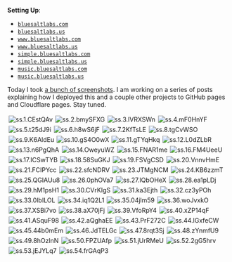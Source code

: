 

**Setting Up**:

- [`bluesaltlabs.com`](https://bluesaltlabs.com)
- [`bluesaltlabs.us`](https://bluesaltlabs.us)
- [`www.bluesaltlabs.com`](https://www.bluesaltlabs.com)
- [`www.bluesaltlabs.us`](https://www.bluesaltlabs.us)
- [`simple.bluesaltlabs.com`](https://simple.bluesaltlabs.com)
- [`simple.bluesaltlabs.us`](https://simple.bluesaltlabs.us)
- [`music.bluesaltlabs.com`](https://music.bluesaltlabs.com)
- [`music.bluesaltlabs.us`](https://music.bluesaltlabs.us)

<!--
  https://superuser.com/a/1238557/609991
  s =   90×  90 = Small Square
  b =  160× 160 = Big Square
  t =  160× 160 = Small Thumbnail
  m =  320× 320 = Medium Thumbnail
  l =  640× 640 = Large Thumbnail
  h = 1024×1024 = Huge Thumbnail
-->

Today I took [a bunch of screenshots](https://imgur.com/a/github-pages-setup-bXQxuqi). I am working on a series of posts explaining how
I deployed this and a couple other projects to GitHub pages and Cloudflare pages. Stay tuned.

<div style="display:flex;flex-wrap:wrap;">
  <img style="padding:3px;" src="https://i.imgur.com/CEstQAvs.png" alt="ss.1.CEstQAv" />
  <img style="padding:3px;" src="https://i.imgur.com/bmySFXGs.png" alt="ss.2.bmySFXG" />
  <img style="padding:3px;" src="https://i.imgur.com/lVRXSWns.png" alt="ss.3.lVRXSWn" />
  <img style="padding:3px;" src="https://i.imgur.com/mF0HnYFs.png" alt="ss.4.mF0HnYF" />
  <img style="padding:3px;" src="https://i.imgur.com/t25dJ9is.png" alt="ss.5.t25dJ9i" />
  <img style="padding:3px;" src="https://i.imgur.com/h8wS6jFs.png" alt="ss.6.h8wS6jF" />
  <img style="padding:3px;" src="https://i.imgur.com/2KfTsLEs.png" alt="ss.7.2KfTsLE" />
  <img style="padding:3px;" src="https://i.imgur.com/tgCvWSOs.png" alt="ss.8.tgCvWSO" />
  <img style="padding:3px;" src="https://i.imgur.com/K6AldEus.png" alt="ss.9.K6AldEu" />
  <img style="padding:3px;" src="https://i.imgur.com/gS4O0wXs.png" alt="ss.10.gS4O0wX" />
  <img style="padding:3px;" src="https://i.imgur.com/gTYqHkqs.png" alt="ss.11.gTYqHkq" />
  <img style="padding:3px;" src="https://i.imgur.com/L0dZLbRs.png" alt="ss.12.L0dZLbR" />
  <img style="padding:3px;" src="https://i.imgur.com/n6PgQhAs.png" alt="ss.13.n6PgQhA" />
  <img style="padding:3px;" src="https://i.imgur.com/OweyuWZs.png" alt="ss.14.OweyuWZ" />
  <img style="padding:3px;" src="https://i.imgur.com/FNAR1mes.png" alt="ss.15.FNAR1me" />
  <img style="padding:3px;" src="https://i.imgur.com/FM4UeeUs.png" alt="ss.16.FM4UeeU" />
  <img style="padding:3px;" src="https://i.imgur.com/ICSwTYBs.png" alt="ss.17.ICSwTYB" />
  <img style="padding:3px;" src="https://i.imgur.com/58SuGKJs.png" alt="ss.18.58SuGKJ" />
  <img style="padding:3px;" src="https://i.imgur.com/FSVgCSDs.png" alt="ss.19.FSVgCSD" />
  <img style="padding:3px;" src="https://i.imgur.com/VnnvHmEs.png" alt="ss.20.VnnvHmE" />
  <img style="padding:3px;" src="https://i.imgur.com/FCIPYccs.png" alt="ss.21.FCIPYcc" />
  <img style="padding:3px;" src="https://i.imgur.com/sfcNDRVs.png" alt="ss.22.sfcNDRV" />
  <img style="padding:3px;" src="https://i.imgur.com/JTMgNCMs.png" alt="ss.23.JTMgNCM" />
  <img style="padding:3px;" src="https://i.imgur.com/KB6zzmTs.png" alt="ss.24.KB6zzmT" />
  <img style="padding:3px;" src="https://i.imgur.com/QGIAUu8s.png" alt="ss.25.QGIAUu8" />
  <img style="padding:3px;" src="https://i.imgur.com/0phOVa7s.png" alt="ss.26.0phOVa7" />
  <img style="padding:3px;" src="https://i.imgur.com/lQbOHeXs.png" alt="ss.27.lQbOHeX" />
  <img style="padding:3px;" src="https://i.imgur.com/ea1pLDjs.png" alt="ss.28.ea1pLDj" />
  <img style="padding:3px;" src="https://i.imgur.com/hM1psH1s.png" alt="ss.29.hM1psH1" />
  <img style="padding:3px;" src="https://i.imgur.com/CVrKIgSs.png" alt="ss.30.CVrKIgS" />
  <img style="padding:3px;" src="https://i.imgur.com/ka3Ejths.png" alt="ss.31.ka3Ejth" />
  <img style="padding:3px;" src="https://i.imgur.com/cz3yPOhs.png" alt="ss.32.cz3yPOh" />
  <img style="padding:3px;" src="https://i.imgur.com/0lbILOLs.png" alt="ss.33.0lbILOL" />
  <img style="padding:3px;" src="https://i.imgur.com/iq1Q2L1s.png" alt="ss.34.iq1Q2L1" />
  <img style="padding:3px;" src="https://i.imgur.com/04jlm59s.png" alt="ss.35.04jlm59" />
  <img style="padding:3px;" src="https://i.imgur.com/woJvxkOs.png" alt="ss.36.woJvxkO" />
  <img style="padding:3px;" src="https://i.imgur.com/XSBi7vos.png" alt="ss.37.XSBi7vo" />
  <img style="padding:3px;" src="https://i.imgur.com/aX70jFjs.png" alt="ss.38.aX70jFj" />
  <img style="padding:3px;" src="https://i.imgur.com/VfoRpY4s.png" alt="ss.39.VfoRpY4" />
  <img style="padding:3px;" src="https://i.imgur.com/xZP14qFs.png" alt="ss.40.xZP14qF" />
  <img style="padding:3px;" src="https://i.imgur.com/ASquF98s.png" alt="ss.41.ASquF98" />
  <img style="padding:3px;" src="https://i.imgur.com/aQghaEEs.png" alt="ss.42.aQghaEE" />
  <img style="padding:3px;" src="https://i.imgur.com/PrF272Cs.png" alt="ss.43.PrF272C" />
  <img style="padding:3px;" src="https://i.imgur.com/lGxfeCWs.png" alt="ss.44.lGxfeCW" />
  <img style="padding:3px;" src="https://i.imgur.com/44b0mEms.png" alt="ss.45.44b0mEm" />
  <img style="padding:3px;" src="https://i.imgur.com/JdTELGcs.png" alt="ss.46.JdTELGc" />
  <img style="padding:3px;" src="https://i.imgur.com/8rqt3Sjs.png" alt="ss.47.8rqt3Sj" />
  <img style="padding:3px;" src="https://i.imgur.com/zYnmfU9s.png" alt="ss.48.zYnmfU9" />
  <img style="padding:3px;" src="https://i.imgur.com/8hOzlnNs.png" alt="ss.49.8hOzlnN" />
  <img style="padding:3px;" src="https://i.imgur.com/FPZUAfps.png" alt="ss.50.FPZUAfp" />
  <img style="padding:3px;" src="https://i.imgur.com/jUrRMeUs.png" alt="ss.51.jUrRMeU" />
  <img style="padding:3px;" src="https://i.imgur.com/2gG5hrvs.png" alt="ss.52.2gG5hrv" />
  <img style="padding:3px;" src="https://i.imgur.com/jEJYLq7s.png" alt="ss.53.jEJYLq7" />
  <img style="padding:3px;" src="https://i.imgur.com/frGAqP3s.png" alt="ss.54.frGAqP3" />
</div>

<!--


Today I set up some domains.

// todo

- [ ] (1) GitHub Pages 01: `<username>.github.io`
- [ ] (2) GitHub Pages 02: Setting Up a Custom DNS
    - Official Way
    - Cloudflare pages setup
- [ ] (3) GitHub Pages 03: Loading Static Data (Blog)
    - Describe how I got the blog to function
    - Describe why this was difficult
- [ ] (4) GitHub Pages 04: SEO Best Practices
    - What do we need to get SEO set up? refer to my notes.
- [ ] (5) Setting Up a Portfolio Page
    - see examples of other portfolio pages I've found.
- [ ] (6) "What are all these projects for?"
    - `bluesaltlabs.github.io`
        - Shows basic GitHub pages setup. Shows map of bluesaltlabs websites.
        - plain HTML file, inline styles & JS. make it robust.
    - `www.bluesaltlabs.com` | `www.bluesaltlabs.us`
        - includes www. subdomain.
        - main website. includes portfolio.
        - move blog here eventually.
        - includes resources, SPA. SEO AF
    - `simple.bluesaltlabs.com` | `simple.bluesaltlabs.us`
        - experimentation website. Better name would be `behind.bluesaltlabs.com`.
    - `music.bluesaltlabs.com` | `music.bluesaltlabs.us`
        - Move music stuff to this project
    - others?
- [ ] (7) Why Was The Blog So Difficult To Set Up?
    - Also talk about what happened with my DNS configuration and why my .com site is still broken.
    - also talk about possible API setup configuration services and ideas.
- [ ] (8) Tools: Block Schedule Tracking
    - (see notes on paper block schedule thing).
    - (later, use functionality used to build a sequencer UI).
- [ ] (9) LLMs: How I'm using them locally
- [ ] (10) Test using LLMs on other hardware:
        - my desktop w/ graphics card
        - my windows desktop
        - my old macs (mac mini, macbook pro)
        - raspberry pi?
- [ ] (12) Note-Taking Techniques
    - single file method (I have a reference article for this somewhere).
    - Logseq & similar applications (how to use i.e. taking notes, method for specifying time written).
    - others? one file-per-day method I used to use?
- [ ] (13) Introducing Lit.js & the Web Components API
- [ ] (14) Practicing Design Patterns in JavaScript
- [ ] (15) PyGame ( and the snowboard game )
- [ ] (16) ???


-->
